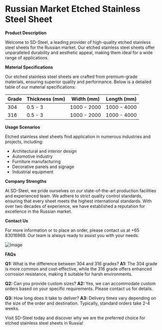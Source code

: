 # Russian Market Etched Stainless Steel Sheet

**Product Description**

Welcome to SD-Steel, a leading provider of high-quality etched stainless steel sheets for the Russian market. Our etched stainless steel sheets offer unparalleled durability and aesthetic appeal, making them ideal for a wide range of applications.

**Material Specifications**

Our etched stainless steel sheets are crafted from premium-grade materials, ensuring superior quality and performance. Below is a detailed table of our material specifications:

| **Grade** | **Thickness (mm)** | **Width (mm)** | **Length (mm)** |
|-----------|--------------------|----------------|-----------------|
| 304       | 0.5 - 3            | 1000 - 2000    | 1000 - 4000     |
| 316       | 0.5 - 3            | 1000 - 2000    | 1000 - 4000     |

**Usage Scenarios**

Etched stainless steel sheets find application in numerous industries and projects, including:

- Architectural and interior design
- Automotive industry
- Furniture manufacturing
- Decorative panels and signage
- Industrial equipment

**Company Strengths**

At SD-Steel, we pride ourselves on our state-of-the-art production facilities and experienced team. We adhere to strict quality control standards, ensuring that every sheet meets the highest international standards. With over two decades of experience, we have established a reputation for excellence in the Russian market.

**Contact Us**

For more information or to place an order, please contact us at +65 83016969. Our team is always ready to assist you with your needs.

![Image](https://github.com/user-attachments/assets/2567258e-e124-4816-932d-1809bd27ef0b)

**FAQs**

**Q1:** What is the difference between 304 and 316 grades?
**A1:** The 304 grade is more common and cost-effective, while the 316 grade offers enhanced corrosion resistance, making it suitable for harsh environments.

**Q2:** Can you provide custom sizes?
**A2:** Yes, we can accommodate custom orders based on your specific requirements. Please contact us for details.

**Q3:** How long does it take to deliver?
**A3:** Delivery times vary depending on the size of the order and destination. Typically, standard orders take 2-4 weeks.

Visit SD-Steel today and discover why we are the preferred choice for etched stainless steel sheets in Russia!